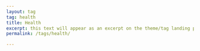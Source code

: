 ```yaml
---
layout: tag
tag: health
title: Health
excerpt: this text will appear as an excerpt on the theme/tag landing page
permalink: /tags/health/

---
```

